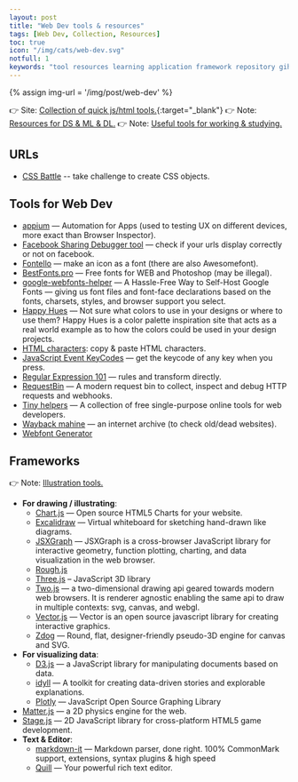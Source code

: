 ```yaml
---
layout: post
title: "Web Dev tools & resources"
tags: [Web Dev, Collection, Resources]
toc: true
icon: "/img/cats/web-dev.svg"
notfull: 1
keywords: "tool resources learning application framework repository gihub package plugins extensions font ligatures useful tools frameworks javascript frameworks library plugins extensions dev tools"
---
```


{% assign img-url = '/img/post/web-dev' %}

👉 Site: [Collection of quick js/html tools.](https://dinhanhthi.github.io/tools/){:target="_blank"}
👉 Note: [Resources for DS & ML & DL.](/data-ml-tools-resources/)
👉 Note: [Useful tools for working & studying.](/good-applications-useful-tools/)

## URLs

- [CSS Battle](https://cssbattle.dev/) -- take challenge to create CSS objects.

## Tools for Web Dev

- [appium](http://appium.io/) — Automation for Apps (used to testing UX on different devices, more exact than Browser Inspector).
- [Facebook Sharing Debugger tool](https://developers.facebook.com/tools/debug/) — check if your urls display correctly or not on facebook.
- [Fontello](https://fontello.com/) — make an icon as a font (there are also Awesomefont).
- [BestFonts.pro](https://en.bestfonts.pro/) — Free fonts for WEB and Photoshop (may be illegal).
- [google-webfonts-helper](https://google-webfonts-helper.herokuapp.com/fonts) — A Hassle-Free Way to Self-Host Google Fonts — giving us font files and font-face declarations based on the fonts, charsets, styles, and browser support you select.
- [Happy Hues](https://www.happyhues.co/palettes/17) — Not sure what colors to use in your designs or where to use them? Happy Hues is a color palette inspiration site that acts as a real world example as to how the colors could be used in your design projects.
- [HTML characters](https://www.key-shortcut.com/en/writing-systems/35-symbols/arrows): copy & paste HTML characters.
- [JavaScript Event KeyCodes](https://keycode.info/) — get the keycode of any key when you press.
- [Regular Expression 101](https://regex101.com/) — rules and transform directly.
- [RequestBin](https://requestbin.com/) — A modern request bin to collect, inspect and debug HTTP requests and webhooks.
- [Tiny helpers](https://github.com/stefanjudis/tiny-helpers) — A collection of free single-purpose online tools for web developers.
- [Wayback mahine](https://web.archive.org/) — an internet archive (to check old/dead websites).
- [Webfont Generator](https://www.fontsquirrel.com/tools/webfont-generator)

## Frameworks

👉 Note: [Illustration tools.](/good-applications-useful-tools/#illustration-tools)

- **For drawing / illustrating**:
  - [Chart.js](https://www.chartjs.org/) — Open source HTML5 Charts for your website.
  - [Excalidraw](https://excalidraw.com/) — Virtual whiteboard for sketching hand-drawn like diagrams.
  - [JSXGraph](http://jsxgraph.uni-bayreuth.de/wp/) — JSXGraph is a cross-browser JavaScript library for interactive geometry, function plotting, charting, and data visualization in the web browser.
  - [Rough.js](https://roughjs.com/)
  - [Three.js](https://threejs.org/) – JavaScript 3D library
  - [Two.js](https://two.js.org/) — a two-dimensional drawing api geared towards modern web browsers. It is renderer agnostic enabling the same api to draw in multiple contexts: svg, canvas, and webgl.
  - [Vector.js](https://vectorjs.org/examples/) — Vector is an open source javascript library for creating interactive graphics.
  - [Zdog](https://zzz.dog/) — Round, flat, designer-friendly pseudo-3D engine for canvas and SVG.
- **For visualizing data**:
  - [D3.js](https://d3js.org/) — a JavaScript library for manipulating documents based on data.
  - [idyll](https://idyll-lang.org/) — A toolkit for creating data-driven stories and explorable explanations.
  - [Plotly](https://plotly.com/javascript/) — JavaScript Open Source Graphing Library
- [Matter.js](https://brm.io/matter-js/) — a 2D physics engine for the web.
- [Stage.js](https://piqnt.com/stage.js/) — 2D JavaScript library for cross-platform HTML5 game development.
- **Text & Editor**:
  - [markdown-it](https://github.com/markdown-it/markdown-it) — Markdown parser, done right. 100% CommonMark support, extensions, syntax plugins & high speed
  - [Quill](https://quilljs.com/) — Your powerful rich text editor.